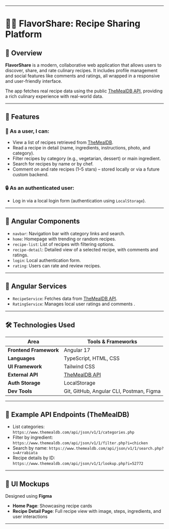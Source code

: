 
---

# 🧑‍🍳 FlavorShare: Recipe Sharing Platform


## 📌 Overview

**FlavorShare** is a modern, collaborative web application that allows users to discover, share, and rate culinary recipes. It includes profile management and social features like comments and ratings, all wrapped in a responsive and user-friendly interface.

The app fetches real recipe data using the public [TheMealDB API](https://www.themealdb.com/api.php), providing a rich culinary experience with real-world data.

---

## 🚀 Features

### 👤 As a user, I can:
- View a list of recipes retrieved from [TheMealDB](https://www.themealdb.com/api.php).
- Read a recipe in detail (name, ingredients, instructions, photo, and category).
- Filter recipes by category (e.g., vegetarian, dessert) or main ingredient.
- Search for recipes by name or by chef.
- Comment on and rate recipes (1–5 stars) – stored locally or via a future custom backend.

### 🔒 As an authenticated user:
- Log in via a local login form (authentication using `LocalStorage`).

---

## 🧩 Angular Components

- `navbar`: Navigation bar with category links and search.
- `home`: Homepage with trending or random recipes.
- `recipe-list`: List of recipes with filtering options.
- `recipe-detail`: Detailed view of a selected recipe, with comments and ratings.
- `login`: Local authentication form.
- `rating`: Users can rate and review recipes.

---

## 🔧 Angular Services

- `RecipeService`: Fetches data from [TheMealDB API](https://www.themealdb.com/api.php).
- `RatingService`: Manages local user ratings and comments .

---

## 🛠️ Technologies Used

| Area | Tools & Frameworks |
|------|---------------------|
| **Frontend Framework** | Angular 17 |
| **Languages** | TypeScript, HTML, CSS |
| **UI Framework** | Tailwind CSS  |
| **External API** | [TheMealDB API](https://www.themealdb.com/api.php) |
| **Auth Storage** | LocalStorage |
| **Dev Tools** | Git, GitHub, Angular CLI, Postman, Figma |

---

## 🔗 Example API Endpoints (TheMealDB)

- List categories: `https://www.themealdb.com/api/json/v1/1/categories.php`
- Filter by ingredient: `https://www.themealdb.com/api/json/v1/1/filter.php?i=chicken`
- Search by name: `https://www.themealdb.com/api/json/v1/1/search.php?s=Arrabiata`
- Recipe details by ID: `https://www.themealdb.com/api/json/v1/1/lookup.php?i=52772`

---

## 🎨 UI Mockups

Designed using **Figma** 
- **Home Page**: Showcasing recipe cards  
- **Recipe Detail Page**: Full recipe view with image, steps, ingredients, and user interactions

---

